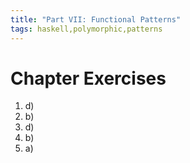 ```yaml
---
title: "Part VII: Functional Patterns"
tags: haskell,polymorphic,patterns
---
```


# Chapter Exercises
1. d)
1. b)
1. d)
1. b)
1. a)
